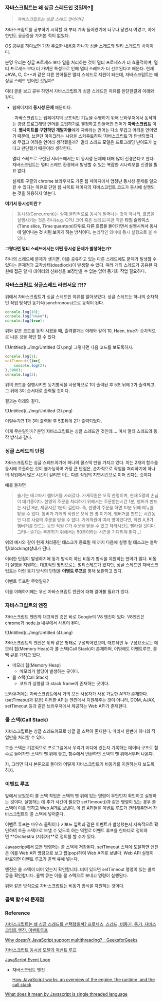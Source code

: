 ### 자바스크립트는 왜 싱글 스레드인 것일까?🧐

> *자바스크립트는 싱글 스레드 언어이다.*
>

자바스크립트를 공부하기 시작할 때 부터 계속 들어왔기에 너무나 당연시 여겼고, 이에 한번도 궁금증을 가져본 적이 없었다.

OS 공부를 하다보면 가장 주요한 내용중 하나가 싱글 스레드와 멀티 스레드의 차이이다.

분명 우리는 싱글 프로세스 보다 일을 처리하는 것이 멀티 프로세스가 더 효율적이며, 멀티 프로세스 보다 더 가벼운 특성으로 인해 멀티 스레드가 더 선호된다고 배운다. 현재 JAVA, C, C++과 같은 다른 언어들은 멀티 스레드로 지원이 되는데, 자바스크립트는 왜 싱글 스레드 언어인 것일까?

여러 글을 보고 공부 하면서 자바스크립트가 싱글 스레드인 이유를 판단한결과 아래와 같다.

- 웹페이지의 **동시성 문제** 때문이다.

  : 자바스크립트는 웹페이지의 보조적인 기능을 수행하기 위해 브라우저에서 동작하는 경량 프로그래밍 언어를 도입하기로 결정하고 만들어진 언어가 **자바스크립트** 이다. **웹사이트를 구현하던 개발자들**에게 자바라는 언어는 다소 무겁고 어려운 언어였기 때문에, 브랜던 아이크라는 사람을 스카우트하여 ‘자바스크립트’가 탄생되었다. 왜 무겁고 어려운 언어라 생각했을까?  멀티 스레드 모델은 프로그래밍 난이도가 높다고 판단했기 때문이라 생각한다.

  멀티 스레드로 구현된 서비스에서는 이 동시성 문제에 대해 많이 신경쓴다고 한다. 자바스크립트는 멀티 스레드 환경에서 발생할 수 있는 복잡한 시나리오를 신경쓸 필요 없다.

  실제로 구글의 chrome 브라우저도 기존 웹 페이지에서 엄청난 동시성 문제를 일으킬 수 있다는 이유로 단일 웹 사이트 페이지의 자바스크립트 코드가 동시에 실행되는 것을 허용하지 않는다.


**여기서 동시성이란 ?**

> 동시성(Concurrent)는 실제 물리적으로 동시에 일어나는 것이 아니라, 흐름을 실행시키는 것은 하나(e.g. CPU 코어 혹은 쓰레드)지만 작은 **타임 슬라이스(Time slice, Time quantum)단위로 다른 흐름을 돌아가면서 실행시켜서 동시에 일어나는 것 처럼 보이게 하는 방식이다.** 논리적인 의미에 동시 실행으로 볼 수 있다.
>

**그렇다면 멀티 스레드에서는 어떤 동시성 문제가 발생하는가?**

하나의 스레드에 문제가 생기면, 이를 공유하고 있는 다른 스레드에도 문제가 발생할 수 있다는 문제점과 교착상태(deadlock)이 발생할 수 있다. 여러 개의 스레드가 공유된 자원에 접근 할 때 데이터의 신뢰성을 보장받을 수 없는 없어 동기화 작업 필요하다.

### 자바스크립트 싱글스레드 라면서요 !?!?

위에서 자바스크립트가 싱글 스레드인 이유를 알아보았다. 싱글 스레드는 하나의 순차적인 작업 방식인 동기식(synchronous)으로 동작이 된다.

```jsx
console.log(10);
console.log("Haen");
console.log(true);
```

위와 같은 코드를 동작 시켰을 때, 출력결과는 아래와 같이 10, Haen, true가 순차적으로 나온 것을 확인 할 수 있다.

![Untitled](../img/Untitled (2).png)
그렇다면 다음 코드를 보도록하자.

```jsx
console.log(1);
setTimeout(()=>{
    console.log(2);
},5000);
console.log(3);
```

위의 코드를 실행시키면 동기방식을 사용하므로 1이 출력된 후 5초 뒤에  2가 출력되고, 그 뒤에 3이 순서대로 출력될 것이다.

결과는 아래와 같다.

![Untitled](../img/Untitled (3).png)

이럴수가?! 1과 3이 출력된 후 5초뒤에 2가 출력되었다.

이게 무슨일인가? 분명 자바스크립트는 싱글 스레드인 것인데…. 마치 멀티 스레드의 동작 방식과 같다.

### 싱글 스레드의 단점

자바스크립트는 싱글 스레드이기에 하나의 콜스택 만을 가지고 있다. 이는 2개의 함수를 동시에 호출하는 것이 불가능하며 가장 큰 단점은, 순차적으로 작업을 처리하기에 하나의 작업에서 많은 시간이 걸리면 이는 다른 작업의 지연시간으로 이어 진다는 것이다.

예를 들자면

> 슬기는 배고파서 햄버거를 사러갔다. 가게직원은 오직 한명이며, 현재 5명의 손님이 대기중이다. 한명의 주문을 처리하기 위해서는 주문받는시간 1분, 햄버거 만드는 시간 8분, 제공시간 1분이 걸린다. 즉, 한명이 주문을 하면 10분 뒤에 메뉴를 받을 수 있다. 햄버거 가게의 직원은 오직 한 명 이기에, 햄버거를 만드는 시간동안 다른 사람의 주문을 받을 수 없다. 가게직원이 여러 명이었다면, 직원 A,B가 햄버거를 만드는 동안 직원 C가 주문을 받을 수 있고 처리시간도 빨라질 것이다. 그러나 슬기는 주문하기 위해서는 50분이라는 시간을 기다려야 된다…!
>

위의 예시와 같이 현재 처리중인 태스크가 종료될 때 까지 다음에 실행 될 태스크는 블락킹(blocking)상태가 된다.

이러한 단점이 발생하기에 동기 방식이 아닌 비동기 방식을 지원하는 언어가 많다. 비동기 실행을 지원하는 대표적인 방법으로는 멀티스레드가 있지만, 싱글 스레드인 자바스크립트는 이런 동기 방식의 단점을 **이벤트 루프**를 통해 보완하고 있다.

이벤트 루프란 무엇일까?

이를 이해하기에는 우선 자바스크립트 엔진에 대해 알아볼 필요가 있다.

### 자바스크립트의 엔진

자바스크립트 엔진의 대표적인 것은 바로 Google의 V8 엔진이 있다. V8엔진은 chrome과 node.js 내부에서 사용이 된다.

![Untitled](../img/Untitled (4).png)

자바스크립트의 엔진은 위와 같은 형태로 구성되어있으며, 대표적인 두 구성요소로는 메모리 힙(Memory Heap)과 콜 스택(Call Stack)이 존재하며, 이밖에도 이벤트루프, 콜백 큐를 가지고 있다.

- 메모리 힙(Memory Heap)
    - 메모리가 할당이 발생하는 곳이다.
- 콜 스택(Call Stack)
    - 코드가 실행될 때 stack frame이 존재하는 곳이다.

브라우저에는 자바스크립트에서 거의 모든 사용자가 사용 가능한 API가 존재한다.(setTimeout과 같은) 이러한 API는 엔진에서 지원해주는 것이 아니라, DOM, AJAX, setTimeout 등과 같은 브라우저에서 제공하는 Web API가 존재한다.

### 콜 스택(Call Stack)

자바스크립트는 싱글 스레드이므로 싱글 콜 스택이 존재한다. 따라서 한번에 하나의 작업만을 처리할 수 있다.

호출 스택은 기본적으로 프로그램에서 우리가 어디에 있는지 기록하는 데이터 구조로 함수로 들어가면 스택의 맨 위에 놓고, 함수에서 반환하면 스택의 맨 위에서부터 나온다.

자, 그러면 다시 본론으로 돌아와 어떻게 자바스크립트가 비동기를 지원하는지 보도록 하자.

### 이벤트 루프

앞에서 보았듯이 콜 스택 작업은 스택의 맨 위에 있는 명령이 무엇인지 확인하고 실행하는 것이다. 실행하는 데 추가 시간이 필요한 setTimeout()과 같은 명령이 있는 경우 콜 스택이 이를 팝하고 Web API로 보낸다. 이 웹 API들을 이벤트 루프가 관리해주면서 자바스크립트의 콜 스택에 넣어준다.

이벤트 루프는 마우스 클릭이나 키보드 입력과 같은 이벤트가 발생했는지 지속적으로 확인하여 호출 스택으로 보낼 수 있도록 하는 역할로 이벤트 루프를 한마디로 정의하면 **Orchestra (지휘자)**로 정의를 할 수가 있다.

Javascript에서 모든 명령어는 콜 스택에 저장된다. setTimeout 스택에 도달하면 엔진은 이를 Web API 명령으로 보고 팝(pop)하여 Web API로 보낸다. Web API 실행이 완료되면 이벤트 루프가 콜백 큐에 넣는다.

엔진은 콜 스택이 비어 있는지 확인합니다. 비어 있으면 setTimeout 명령이 있는 콜백 큐을 확인합니다. 콜백 큐는 이를 콜 스택으로 보내고 명령이 실행된다.

위와 같은 방식으로 자바스크립트는 비동기 방식을 지원하는 것이다.

### 콜백 함수의 문제점

### Reference

[자바스크립트는 왜 싱글 스레드를 선택했을까? 프로세스, 스레드, 비동기, 동기, 자바스크립트 엔진, 이벤트루프](https://miracleground.tistory.com/entry/%EC%9E%90%EB%B0%94%EC%8A%A4%ED%81%AC%EB%A6%BD%ED%8A%B8%EB%8A%94-%EC%99%9C-%EC%8B%B1%EA%B8%80-%EC%8A%A4%EB%A0%88%EB%93%9C%EB%A5%BC-%EC%84%A0%ED%83%9D%ED%96%88%EC%9D%84%EA%B9%8C-%ED%94%84%EB%A1%9C%EC%84%B8%EC%8A%A4-%EC%8A%A4%EB%A0%88%EB%93%9C-%EB%B9%84%EB%8F%99%EA%B8%B0-%EB%8F%99%EA%B8%B0-%EC%9E%90%EB%B0%94%EC%8A%A4%ED%81%AC%EB%A6%BD%ED%8A%B8-%EC%97%94%EC%A7%84-%EC%9D%B4%EB%B2%A4%ED%8A%B8%EB%A3%A8%ED%94%84)

[Why doesn't JavaScript support multithreading? - GeeksforGeeks](https://www.geeksforgeeks.org/why-doesnt-javascript-support-multithreading/?ref=rp)

[자바스크립트 동시성 모델과 이벤트 루프](https://eine.tistory.com/entry/%EC%9E%90%EB%B0%94%EC%8A%A4%ED%81%AC%EB%A6%BD%ED%8A%B8-%EB%8F%99%EC%8B%9C%EC%84%B1-%EB%AA%A8%EB%8D%B8%EA%B3%BC-%EC%9D%B4%EB%B2%A4%ED%8A%B8-%EB%A3%A8%ED%94%84)

[JavaScript Event Loop](https://medium.com/@arada3211/javascript-event-loop-ba42eb7ab957)

- 자바스크립트 엔진

  [How JavaScript works: an overview of the engine, the runtime, and the call stack](https://blog.sessionstack.com/how-does-javascript-actually-work-part-1-b0bacc073cf)


[What does it mean by Javascript is single threaded language](https://medium.com/swlh/what-does-it-mean-by-javascript-is-single-threaded-language-f4130645d8a9)
